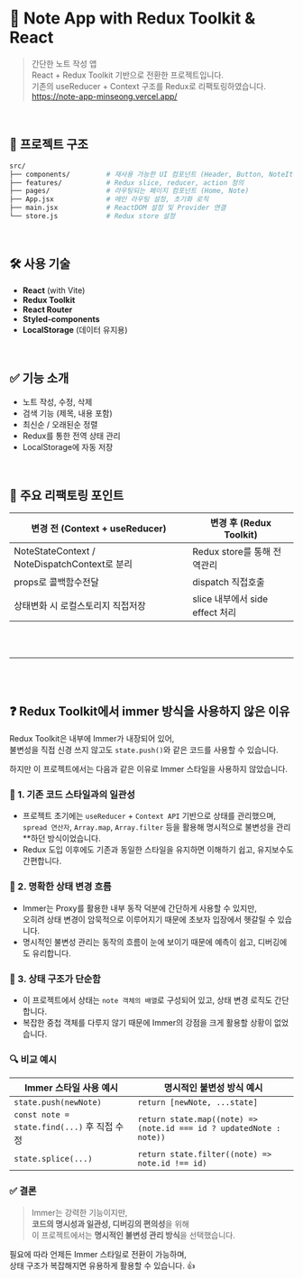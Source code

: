 # 📝 Note App with Redux Toolkit & React

> 간단한 노트 작성 앱  
> React + Redux Toolkit 기반으로 전환한 프로젝트입니다.  
> 기존의 useReducer + Context 구조를 Redux로 리팩토링하였습니다.  
> https://note-app-minseong.vercel.app/

<br>

## 📂 프로젝트 구조

```bash
src/
├── components/         # 재사용 가능한 UI 컴포넌트 (Header, Button, NoteItem 등)
├── features/           # Redux slice, reducer, action 정의
├── pages/              # 라우팅되는 페이지 컴포넌트 (Home, Note)
├── App.jsx             # 메인 라우팅 설정, 초기화 로직
├── main.jsx            # ReactDOM 설정 및 Provider 연결
└── store.js            # Redux store 설정
```

<br>

## 🛠️ 사용 기술

-   **React** (with Vite)
-   **Redux Toolkit**
-   **React Router**
-   **Styled-components**
-   **LocalStorage** (데이터 유지용)

<br>

## ✅ 기능 소개

-   노트 작성, 수정, 삭제
-   검색 기능 (제목, 내용 포함)
-   최신순 / 오래된순 정렬
-   Redux를 통한 전역 상태 관리
-   LocalStorage에 자동 저장

<br>

## 🔄 주요 리팩토링 포인트

| 변경 전 (Context + useReducer)                | 변경 후 (Redux Toolkit)         |
| --------------------------------------------- | ------------------------------- |
| NoteStateContext / NoteDispatchContext로 분리 | Redux store를 통해 전역관리     |
| props로 콜백함수전달                          | dispatch 직접호출               |
| 상태변화 시 로컬스토리지 직접저장             | slice 내부에서 side effect 처리 |

<br>
<br>

---

<br>
<br>

## ❓ Redux Toolkit에서 immer 방식을 사용하지 않은 이유

Redux Toolkit은 내부에 Immer가 내장되어 있어,  
불변성을 직접 신경 쓰지 않고도 `state.push()`와 같은 코드를 사용할 수 있습니다.

하지만 이 프로젝트에서는 다음과 같은 이유로 Immer 스타일을 사용하지 않았습니다.

### 📌 1. 기존 코드 스타일과의 일관성

-   프로젝트 초기에는 `useReducer` + `Context API` 기반으로 상태를 관리했으며,  
    `spread 연산자`, `Array.map`, `Array.filter` 등을 활용해 명시적으로 불변성을 관리\*\*하던 방식이었습니다.
-   Redux 도입 이후에도 기존과 동일한 스타일을 유지하면 이해하기 쉽고, 유지보수도 간편합니다.

### 📌 2. 명확한 상태 변경 흐름

-   Immer는 Proxy를 활용한 내부 동작 덕분에 간단하게 사용할 수 있지만,  
    오히려 상태 변경이 암묵적으로 이루어지기 때문에 초보자 입장에서 헷갈릴 수 있습니다.
-   명시적인 불변성 관리는 동작의 흐름이 눈에 보이기 때문에 예측이 쉽고, 디버깅에도 유리합니다.

### 📌 3. 상태 구조가 단순함

-   이 프로젝트에서 상태는 `note 객체의 배열`로 구성되어 있고,
    상태 변경 로직도 간단합니다.
-   복잡한 중첩 객체를 다루지 않기 때문에 Immer의 강점을 크게 활용할 상황이 없었습니다.

### 🔍 비교 예시

| Immer 스타일 사용 예시                      | 명시적인 불변성 방식 예시                                           |
| ------------------------------------------- | ------------------------------------------------------------------- |
| `state.push(newNote)`                       | `return [newNote, ...state]`                                        |
| `const note = state.find(...)` 후 직접 수정 | `return state.map((note) => (note.id === id ? updatedNote : note))` |
| `state.splice(...)`                         | `return state.filter((note) => note.id !== id)`                     |

### ✅ 결론

> Immer는 강력한 기능이지만,  
> **코드의 명시성과 일관성, 디버깅의 편의성**을 위해  
> 이 프로젝트에서는 **명시적인 불변성 관리 방식**을 선택했습니다.

필요에 따라 언제든 Immer 스타일로 전환이 가능하며,  
상태 구조가 복잡해지면 유용하게 활용할 수 있습니다. 👍
